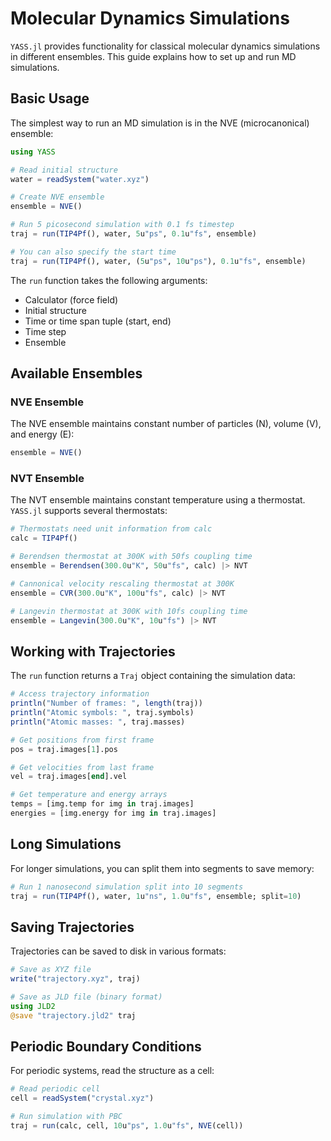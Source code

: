 # Molecular Dynamics Simulations

`YASS.jl` provides functionality for classical molecular dynamics simulations in different ensembles. This guide explains how to set up and run MD simulations.

## Basic Usage

The simplest way to run an MD simulation is in the NVE (microcanonical) ensemble:

```julia
using YASS

# Read initial structure
water = readSystem("water.xyz")

# Create NVE ensemble
ensemble = NVE()

# Run 5 picosecond simulation with 0.1 fs timestep
traj = run(TIP4Pf(), water, 5u"ps", 0.1u"fs", ensemble)

# You can also specify the start time
traj = run(TIP4Pf(), water, (5u"ps", 10u"ps"), 0.1u"fs", ensemble)
```

The `run` function takes the following arguments:
- Calculator (force field)
- Initial structure
- Time or time span tuple (start, end)
- Time step
- Ensemble

## Available Ensembles

### NVE Ensemble
The NVE ensemble maintains constant number of particles (N), volume (V), and energy (E):

```julia
ensemble = NVE()
```

### NVT Ensemble 
The NVT ensemble maintains constant temperature using a thermostat. `YASS.jl` supports several thermostats:

```julia
# Thermostats need unit information from calc
calc = TIP4Pf()

# Berendsen thermostat at 300K with 50fs coupling time
ensemble = Berendsen(300.0u"K", 50u"fs", calc) |> NVT

# Cannonical velocity rescaling thermostat at 300K
ensemble = CVR(300.0u"K", 100u"fs", calc) |> NVT 

# Langevin thermostat at 300K with 10fs coupling time
ensemble = Langevin(300.0u"K", 10u"fs") |> NVT
```

## Working with Trajectories

The `run` function returns a `Traj` object containing the simulation data:

```julia
# Access trajectory information
println("Number of frames: ", length(traj))
println("Atomic symbols: ", traj.symbols)
println("Atomic masses: ", traj.masses)

# Get positions from first frame
pos = traj.images[1].pos

# Get velocities from last frame 
vel = traj.images[end].vel

# Get temperature and energy arrays
temps = [img.temp for img in traj.images]
energies = [img.energy for img in traj.images]
```

## Long Simulations

For longer simulations, you can split them into segments to save memory:

```julia
# Run 1 nanosecond simulation split into 10 segments
traj = run(TIP4Pf(), water, 1u"ns", 1.0u"fs", ensemble; split=10)
```

## Saving Trajectories

Trajectories can be saved to disk in various formats:

```julia
# Save as XYZ file
write("trajectory.xyz", traj)

# Save as JLD file (binary format)
using JLD2
@save "trajectory.jld2" traj
```

## Periodic Boundary Conditions

For periodic systems, read the structure as a cell:

```julia
# Read periodic cell
cell = readSystem("crystal.xyz")

# Run simulation with PBC
traj = run(calc, cell, 10u"ps", 1.0u"fs", NVE(cell))
```